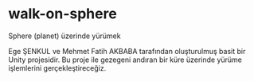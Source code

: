 # walk-on-sphere
Sphere (planet) üzerinde yürümek

Ege ŞENKUL ve Mehmet Fatih AKBABA tarafından oluşturulmuş basit bir Unity projesidir. Bu proje ile gezegeni andıran bir küre üzerinde yürüme işlemlerini gerçekleştireceğiz.
